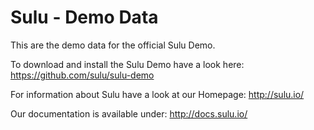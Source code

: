 # Sulu - Demo Data

This are the demo data for the official Sulu Demo.

To download and install the Sulu Demo have a look here:
https://github.com/sulu/sulu-demo

For information about Sulu have a look at our Homepage:
http://sulu.io/

Our documentation is available under:
http://docs.sulu.io/
